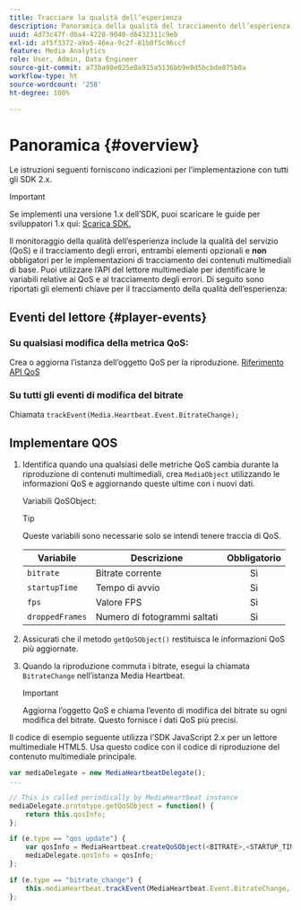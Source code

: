 ```yaml
---
title: Tracciare la qualità dell’esperienza
description: Panoramica della qualità del tracciamento dell’esperienza (QoE, QoS) tramite Media SDK.
uuid: 4d73c47f-d0a4-4228-9040-d6432311c9eb
exl-id: af5f3372-a9a5-46ea-9c2f-81b0f5c96ccf
feature: Media Analytics
role: User, Admin, Data Engineer
source-git-commit: a73ba98e025e0a915a5136bb9e0d5bcbde875b0a
workflow-type: ht
source-wordcount: '258'
ht-degree: 100%

---
```


# Panoramica {#overview}

Le istruzioni seguenti forniscono indicazioni per l’implementazione con tutti gli SDK 2.x.

>[!IMPORTANT]
>
>Se implementi una versione 1.x dell’SDK, puoi scaricare le guide per sviluppatori 1.x qui: [Scarica SDK.](/help/getting-started/download-sdks.md)

Il monitoraggio della qualità dell’esperienza include la qualità del servizio (QoS) e il tracciamento degli errori, entrambi elementi opzionali e **non** obbligatori per le implementazioni di tracciamento dei contenuti multimediali di base. Puoi utilizzare l’API del lettore multimediale per identificare le variabili relative ai QoS e al tracciamento degli errori. Di seguito sono riportati gli elementi chiave per il tracciamento della qualità dell’esperienza:

## Eventi del lettore {#player-events}

### Su qualsiasi modifica della metrica QoS:

Crea o aggiorna l’istanza dell’oggetto QoS per la riproduzione. [Riferimento API QoS](https://adobe-marketing-cloud.github.io/media-sdks/reference/javascript/MediaHeartbeat.html#.createQoSObject)

### Su tutti gli eventi di modifica del bitrate

Chiamata `trackEvent(Media.Heartbeat.Event.BitrateChange);`

## Implementare QOS

1. Identifica quando una qualsiasi delle metriche QoS cambia durante la riproduzione di contenuti multimediali, crea `MediaObject` utilizzando le informazioni QoS e aggiornando queste ultime con i nuovi dati.

   Variabili QoSObject:

   >[!TIP]
   >
   >Queste variabili sono necessarie solo se intendi tenere traccia di QoS.

   | Variabile | Descrizione | Obbligatorio |
   | --- | --- | :---: |
   | `bitrate` | Bitrate corrente | Sì |
   | `startupTime` | Tempo di avvio | Sì |
   | `fps` | Valore FPS | Sì |
   | `droppedFrames` | Numero di fotogrammi saltati | Sì |

1. Assicurati che il metodo `getQoSObject()` restituisca le informazioni QoS più aggiornate.
1. Quando la riproduzione commuta i bitrate, esegui la chiamata `BitrateChange` nell’istanza Media Heartbeat.

   >[!IMPORTANT]
   >
   >Aggiorna l’oggetto QoS e chiama l’evento di modifica del bitrate su ogni modifica del bitrate. Questo fornisce i dati QoS più precisi.

Il codice di esempio seguente utilizza l’SDK JavaScript 2.x per un lettore multimediale HTML5. Usa questo codice con il codice di riproduzione del contenuto multimediale principale.

```js
var mediaDelegate = new MediaHeartbeatDelegate();
...  

// This is called periodically by MediaHeartbeat instance
mediaDelegate.prototype.getQoSObject = function() {
    return this.qosInfo;
};

if (e.type == "qos_update") {
    var qosInfo = MediaHeartbeat.createQoSObject(<BITRATE>,<STARTUP_TIME>,<FPS>,<DROPPED_FRAMES>);
    mediaDelegate.qosInfo = qosInfo;
};

if (e.type == "bitrate_change") {
    this.mediaHeartbeat.trackEvent(MediaHeartbeat.Event.BitrateChange, qosObject);
};
```

